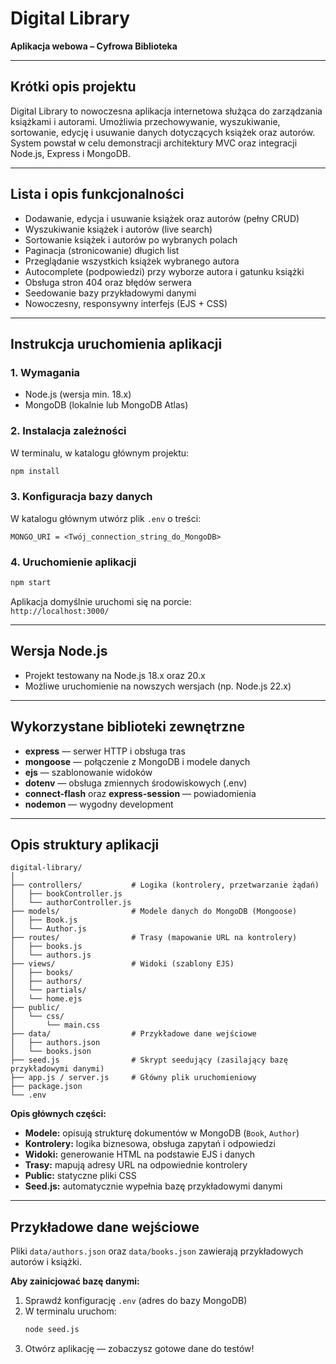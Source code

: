 # Digital Library

**Aplikacja webowa – Cyfrowa Biblioteka**

---

## Krótki opis projektu

Digital Library to nowoczesna aplikacja internetowa służąca do zarządzania książkami i autorami. Umożliwia przechowywanie, wyszukiwanie, sortowanie, edycję i usuwanie danych dotyczących książek oraz autorów. System powstał w celu demonstracji architektury MVC oraz integracji Node.js, Express i MongoDB.

---

## Lista i opis funkcjonalności

- Dodawanie, edycja i usuwanie książek oraz autorów (pełny CRUD)
- Wyszukiwanie książek i autorów (live search)
- Sortowanie książek i autorów po wybranych polach
- Paginacja (stronicowanie) długich list
- Przeglądanie wszystkich książek wybranego autora
- Autocomplete (podpowiedzi) przy wyborze autora i gatunku książki
- Obsługa stron 404 oraz błędów serwera
- Seedowanie bazy przykładowymi danymi
- Nowoczesny, responsywny interfejs (EJS + CSS)

---

## Instrukcja uruchomienia aplikacji

### 1. Wymagania

- Node.js (wersja min. 18.x)
- MongoDB (lokalnie lub MongoDB Atlas)

### 2. Instalacja zależności

W terminalu, w katalogu głównym projektu:
```bash
npm install
```

### 3. Konfiguracja bazy danych

W katalogu głównym utwórz plik `.env` o treści:
```
MONGO_URI = <Twój_connection_string_do_MongoDB>
```

### 4. Uruchomienie aplikacji

```bash
npm start
```
Aplikacja domyślnie uruchomi się na porcie:  
`http://localhost:3000/`

---

## Wersja Node.js

- Projekt testowany na Node.js 18.x oraz 20.x  
- Możliwe uruchomienie na nowszych wersjach (np. Node.js 22.x)

---

## Wykorzystane biblioteki zewnętrzne

- **express** — serwer HTTP i obsługa tras
- **mongoose** — połączenie z MongoDB i modele danych
- **ejs** — szablonowanie widoków
- **dotenv** — obsługa zmiennych środowiskowych (.env)
- **connect-flash** oraz **express-session** — powiadomienia
- **nodemon** — wygodny development

---

## Opis struktury aplikacji

```
digital-library/
│
├── controllers/           # Logika (kontrolery, przetwarzanie żądań)
│   ├── bookController.js
│   └── authorController.js
├── models/                # Modele danych do MongoDB (Mongoose)
│   ├── Book.js
│   └── Author.js
├── routes/                # Trasy (mapowanie URL na kontrolery)
│   ├── books.js
│   └── authors.js
├── views/                 # Widoki (szablony EJS)
│   ├── books/
│   ├── authors/
│   └── partials/
│   └── home.ejs
├── public/
│   └── css/
│       └── main.css
├── data/                  # Przykładowe dane wejściowe
│   ├── authors.json
│   └── books.json
├── seed.js                # Skrypt seedujący (zasilający bazę przykładowymi danymi)
├── app.js / server.js     # Główny plik uruchomieniowy
├── package.json
└── .env
```
**Opis głównych części:**
- **Modele:** opisują strukturę dokumentów w MongoDB (`Book`, `Author`)
- **Kontrolery:** logika biznesowa, obsługa zapytań i odpowiedzi
- **Widoki:** generowanie HTML na podstawie EJS i danych
- **Trasy:** mapują adresy URL na odpowiednie kontrolery
- **Public:** statyczne pliki CSS
- **Seed.js:** automatycznie wypełnia bazę przykładowymi danymi

---

## Przykładowe dane wejściowe

Pliki `data/authors.json` oraz `data/books.json` zawierają przykładowych autorów i książki.

**Aby zainicjować bazę danymi:**
1. Sprawdź konfigurację `.env` (adres do bazy MongoDB)
2. W terminalu uruchom:
   ```bash
   node seed.js
   ```
3. Otwórz aplikację — zobaczysz gotowe dane do testów!